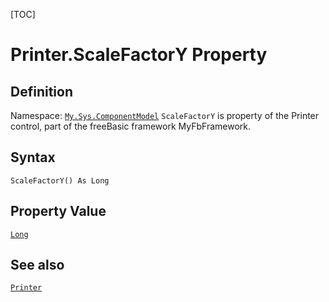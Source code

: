 [TOC]
# Printer.ScaleFactorY Property

## Definition
Namespace: [`My.Sys.ComponentModel`](My.Sys.ComponentModel.md)
`ScaleFactorY` is property of the Printer control, part of the freeBasic framework MyFbFramework.
## Syntax
```freeBasic
ScaleFactorY() As Long
```
## Property Value
[`Long`]("https://www.freebasic.net/wiki/KeyPgLong")
## See also
[`Printer`](Printer.md)
